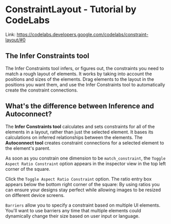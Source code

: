 # ConstraintLayout - Tutorial by CodeLabs 
Link: <https://codelabs.developers.google.com/codelabs/constraint-layout/#0>

## The Infer Constraints tool

The Infer Constraints tool infers, or figures out, the constraints you need to match a rough layout of elements. It works by taking into account the positions and sizes of the elements. Drag elements to the layout in the positions you want them, and use the Infer Constraints tool to automatically create the constraint connections.

## What's the difference between Inference and Autoconnect?

The **Infer Constraints tool** calculates and sets constraints for all of the elements in a layout, rather than just the selected element. It bases its calculations on inferred relationships between the elements.
The **Autoconnect tool** creates constraint connections for a selected element to the element's parent.

As soon as you constrain one dimension to be `match_constraint`, the `Toggle Aspect Ratio Constraint` option appears in the inspector view in the top left corner of the square.

Click the `Toggle Aspect Ratio Constraint` option. The ratio entry box appears below the bottom right corner of the square:
By using ratios you can ensure your designs stay perfect while allowing images to be resized on different device screens.

`Barriers` allow you to specify a constraint based on multiple UI elements. You'll want to use barriers any time that multiple elements could dynamically change their size based on user input or language.
